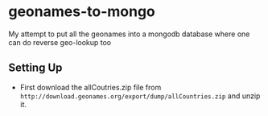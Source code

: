 # geonames-to-mongo
My attempt to put all the geonames into a mongodb database where one can do reverse geo-lookup too

## Setting Up
- First download the allCoutries.zip file from `http://download.geonames.org/export/dump/allCountries.zip` and unzip it.

